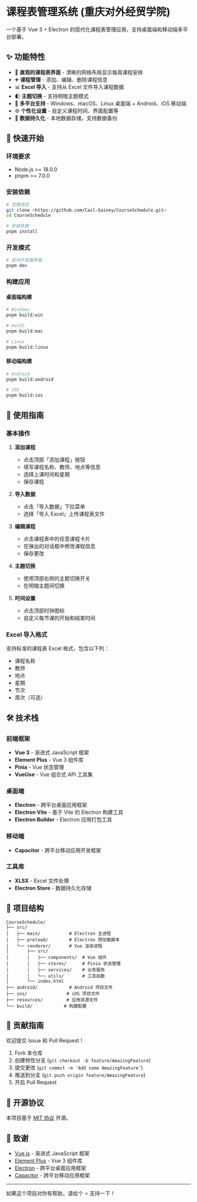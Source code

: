
# 课程表管理系统 (重庆对外经贸学院)

一个基于 Vue 3 + Electron 的现代化课程表管理应用，支持桌面端和移动端多平台部署。

## ✨ 功能特性

- 📅 **直观的课程表界面** - 清晰的网格布局显示每周课程安排
- ➕ **课程管理** - 添加、编辑、删除课程信息
- 📊 **Excel 导入** - 支持从 Excel 文件导入课程数据
- 🌓 **主题切换** - 支持明暗主题模式
- 📱 **多平台支持** - Windows、macOS、Linux 桌面端 + Android、iOS 移动端
- ⚙️ **个性化设置** - 自定义课程时间、界面配置等
- 🔄 **数据持久化** - 本地数据存储，支持数据备份


## 🚀 快速开始

### 环境要求

- Node.js >= 18.0.0
- pnpm >= 7.0.0

### 安装依赖

```bash
# 克隆项目
git clone <https://github.com/Cail-Gainey/CourseSchedule.git>
cd CourseSchedule

# 安装依赖
pnpm install
```

### 开发模式

```bash
# 启动开发服务器
pnpm dev
```

### 构建应用

#### 桌面端构建

```bash
# Windows
pnpm build:win

# macOS
pnpm build:mac

# Linux
pnpm build:linux
```

#### 移动端构建

```bash
# Android
pnpm build:android

# iOS
pnpm build:ios
```

## 📖 使用指南

### 基本操作

1. **添加课程**
   - 点击顶部「添加课程」按钮
   - 填写课程名称、教师、地点等信息
   - 选择上课时间和星期
   - 保存课程

2. **导入数据**
   - 点击「导入数据」下拉菜单
   - 选择「导入 Excel」上传课程表文件

3. **编辑课程**
   - 点击课程表中的任意课程卡片
   - 在弹出的对话框中修改课程信息
   - 保存更改

4. **主题切换**
   - 使用顶部右侧的主题切换开关
   - 在明暗主题间切换

5. **时间设置**
   - 点击顶部时钟图标
   - 自定义每节课的开始和结束时间

### Excel 导入格式

支持标准的课程表 Excel 格式，包含以下列：
- 课程名称
- 教师
- 地点
- 星期
- 节次
- 周次（可选）

## 🛠️ 技术栈

### 前端框架
- **Vue 3** - 渐进式 JavaScript 框架
- **Element Plus** - Vue 3 组件库
- **Pinia** - Vue 状态管理
- **VueUse** - Vue 组合式 API 工具集

### 桌面端
- **Electron** - 跨平台桌面应用框架
- **Electron Vite** - 基于 Vite 的 Electron 构建工具
- **Electron Builder** - Electron 应用打包工具

### 移动端
- **Capacitor** - 跨平台移动应用开发框架

### 工具库
- **XLSX** - Excel 文件处理
- **Electron Store** - 数据持久化存储

## 📁 项目结构

```
CourseSchedule/
├── src/
│   ├── main/           # Electron 主进程
│   ├── preload/        # Electron 预加载脚本
│   └── renderer/       # Vue 渲染进程
│       ├── src/
│       │   ├── components/  # Vue 组件
│       │   ├── stores/      # Pinia 状态管理
│       │   ├── services/    # 业务服务
│       │   └── utils/       # 工具函数
│       └── index.html
├── android/            # Android 项目文件
├── ios/               # iOS 项目文件
├── resources/         # 应用资源文件
└── build/            # 构建配置
```

## 🤝 贡献指南

欢迎提交 Issue 和 Pull Request！

1. Fork 本仓库
2. 创建特性分支 (`git checkout -b feature/AmazingFeature`)
3. 提交更改 (`git commit -m 'Add some AmazingFeature'`)
4. 推送到分支 (`git push origin feature/AmazingFeature`)
5. 开启 Pull Request

## 📄 开源协议

本项目基于 [MIT 协议](LICENSE) 开源。

## 🙏 致谢

- [Vue.js](https://vuejs.org/) - 渐进式 JavaScript 框架
- [Element Plus](https://element-plus.org/) - Vue 3 组件库
- [Electron](https://www.electronjs.org/) - 跨平台桌面应用框架
- [Capacitor](https://capacitorjs.com/) - 跨平台移动应用框架

---

如果这个项目对你有帮助，请给个 ⭐️ 支持一下！